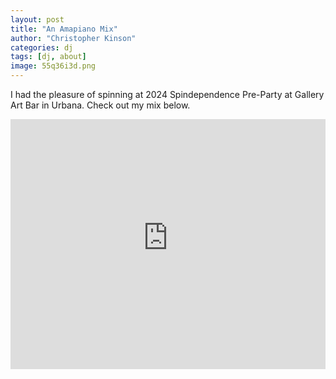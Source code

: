 ```yaml
---
layout: post
title: "An Amapiano Mix"
author: "Christopher Kinson"
categories: dj
tags: [dj, about]
image: 55q36i3d.png
---
```


I had the pleasure of spinning at 2024 Spindependence Pre-Party at Gallery Art Bar in Urbana. Check out my mix below.

<iframe width="100%" height="400" src="https://player-widget.mixcloud.com/widget/iframe/?feed=%2Fchriskinson_djck%2F2024-spindependence-pre-party%2F" frameborder="0" ></iframe>
